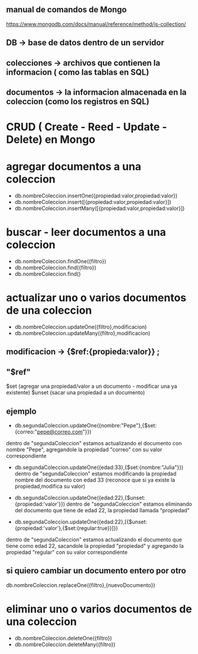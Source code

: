  ## manual de comandos de  Mongo
 https://www.mongodb.com/docs/manual/reference/method/js-collection/
 
 ## DB -> base de datos dentro de un servidor 
 ## colecciones -> archivos que contienen la informacion ( como las tablas en SQL)
 ## documentos -> la informacion almacenada en la coleccion (como los registros en SQL)

 # CRUD ( Create - Reed - Update - Delete) en Mongo

# agregar documentos a una coleccion
- db.nombreColeccion.insertOne({propiedad:valor,propiedad:valor}) 
-  db.nombreColeccion.insert([{propiedad:valor,propiedad:valor}])
-  db.nombreColeccion.insertMany([{propiedad:valor,propiedad:valor}])


# buscar - leer documentos a una coleccion
- db.nombreColeccion.findOne({filtro}) 
- db.nombreColeccion.find({filtro}) 
 - db.nombreColeccion.find() 



# actualizar uno o varios documentos  de una coleccion 

- db.nombreColeccion.updateOne({filtro},modificacion)
- db.nombreColeccion.updateMany({filtro},modificacion)

## modificacion -> {$ref:{propieda:valor}} ;


## "$ref" 
 $set  (agregar una propiedad/valor a un documento - modificar una ya existente) 
 $unset (sacar una propiedad a un documento)


## ejemplo

- db.segundaColeccion.updateOne({nombre:"Pepe"},{$set:{correo:"pepe@correo.com"}})

dentro de "segundaColeccion" estamos actualizando el documento con nombre "Pepe", agregandole la propiedad "correo" con su valor correspondiente


- db.segundaColeccion.updateOne({edad:33},{$set:{nombre:"Julia"}})
dentro de "segundaColeccion" estamos modificando la propiedad nombre del documento con edad 33 (reconoce que si ya existe la propiedad,modifica su valor)

- db.segundaColeccion.updateOne({edad:22},{$unset:{propiedad:'valor'}})
dentro de "segundaColeccion" estamos eliminando del documento que tiene de edad 22, la propiedad llamada "propiedad"


- db.segundaColeccion.updateOne({edad:22},[{$unset:{propiedad:'valor'},{$set:{regular:true}}]})

dentro de "segundaColeccion" estamos actualizando el documento que tiene como edad 22, sacandole la propiedad "propiedad" y agregando la propiedad "regular" con su valor correspondiente

## si quiero cambiar un documento entero por otro 
db.nombreColeccion.replaceOne({filtro},{nuevoDocumento})

# eliminar uno o varios documentos de una coleccion 
- db.nombreColeccion.deleteOne({filtro})
- db.nombreColeccion.deleteMany({filtro})

